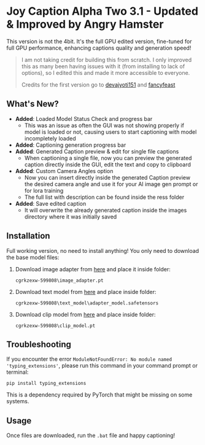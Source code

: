 # Joy Caption Alpha Two 3.1 - Updated & Improved by Angry Hamster

This version is not the 4bit. It's the full GPU edited version, fine-tuned for full GPU performance, enhancing captions quality and generation speed!

> I am not taking credit for building this from scratch. I only improved this as many been having issues with it (from installing to lack of options), so I edited this and made it more accessible to everyone.
> 
> Credits for the first version go to [devajyoti151](https://civitai.com/user/devajyoti151) and [fancyfeast](https://huggingface.co/fancyfeast)

## What's New?

- **Added**: Loaded Model Status Check and progress bar
  - This was an issue as often the GUI was not showing properly if model is loaded or not, causing users to start captioning with model incompletely loaded
- **Added**: Captioning generation progress bar
- **Added**: Generated Caption preview & edit for single file captions
  - When captioning a single file, now you can preview the generated caption directly inside the GUI, edit the text and copy to clipboard
- **Added**: Custom Camera Angles option
  - Now you can insert directly inside the generated Caption preview the desired camera angle and use it for your AI image gen prompt or for lora training
  - The full list with description can be found inside the ress folder
- **Added**: Save edited caption
  - It will overwrite the already generated caption inside the images directory where it was initially saved

## Installation

Full working version, no need to install anything! You only need to download the base model files:

1. Download image adapter from [here](https://huggingface.co/spaces/fancyfeast/joy-caption-alpha-two/tree/main/cgrkzexw-599808) and place it inside folder:
   ```
   cgrkzexw-599808\image_adapter.pt
   ```

2. Download text model from [here](https://huggingface.co/spaces/fancyfeast/joy-caption-alpha-two/tree/main/cgrkzexw-599808/text_model) and place inside folder:
   ```
   cgrkzexw-599808\text_model\adapter_model.safetensors
   ```

3. Download clip model from [here](https://huggingface.co/spaces/fancyfeast/joy-caption-alpha-two/tree/main/cgrkzexw-599808) and place inside folder:
   ```
   cgrkzexw-599808\clip_model.pt
   ```

## Troubleshooting

If you encounter the error `ModuleNotFoundError: No module named 'typing_extensions'`, please run this command in your command prompt or terminal:

```
pip install typing_extensions
```

This is a dependency required by PyTorch that might be missing on some systems.

## Usage

Once files are downloaded, run the `.bat` file and happy captioning!
 
